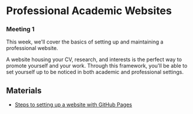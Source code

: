 # Professional Academic Websites

### Meeting 1

This week, we'll cover the basics of setting up and maintaining a professional website.

A website housing your CV, research, and interests is the perfect way to promote yourself and your work.
Through this framework, you'll be able to set yourself up to be noticed in both academic and professional settings.

## Materials

- [Steps to setting up a website with GitHub Pages](https://github.com/rmorgan10/UWMadisonPGSC-PD/blob/master/Meetings/Meeting_1/Build_A_Website.pdf)
